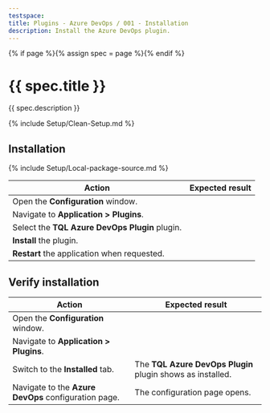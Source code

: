 ```yaml
---
testspace:
title: Plugins - Azure DevOps / 001 - Installation
description: Install the Azure DevOps plugin.
---
```


{% if page %}{% assign spec = page %}{% endif %}

# {{ spec.title }}

{{ spec.description }}

{% include Setup/Clean-Setup.md %}

## Installation

{% include Setup/Local-package-source.md %}

| Action                                         | Expected result |
| ---------------------------------------------- | --------------- |
| Open the **Configuration** window.             |                 |
| Navigate to **Application > Plugins**.         |                 |
| Select the **TQL Azure DevOps Plugin** plugin. |                 |
| **Install** the plugin.                        |                 |
| **Restart** the application when requested.    |                 |

## Verify installation

| Action                                               | Expected result                                            |
| ---------------------------------------------------- | ---------------------------------------------------------- |
| Open the **Configuration** window.                   |                                                            |
| Navigate to **Application > Plugins**.               |                                                            |
| Switch to the **Installed** tab.                     | The **TQL Azure DevOps Plugin** plugin shows as installed. |
| Navigate to the **Azure DevOps** configuration page. | The configuration page opens.                              |
